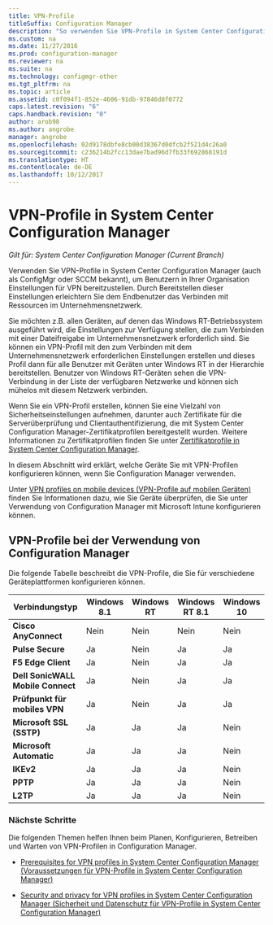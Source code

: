 ```yaml
---
title: VPN-Profile
titleSuffix: Configuration Manager
description: "So verwenden Sie VPN-Profile in System Center Configuration Manager, um Benutzern in Ihrer Organisation Einstellungen für VPN bereitzustellen."
ms.custom: na
ms.date: 11/27/2016
ms.prod: configuration-manager
ms.reviewer: na
ms.suite: na
ms.technology: configmgr-other
ms.tgt_pltfrm: na
ms.topic: article
ms.assetid: c0f094f1-852e-4606-91db-97846d8f0772
caps.latest.revision: "6"
caps.handback.revision: "0"
author: arob98
ms.author: angrobe
manager: angrobe
ms.openlocfilehash: 02d9178dbfe8cb00d38367d0dfcb2f521d4c26a0
ms.sourcegitcommit: c236214b2fcc13dae7bad96d7fb33f692868191d
ms.translationtype: HT
ms.contentlocale: de-DE
ms.lasthandoff: 10/12/2017
---
```

# <a name="vpn-profiles-in-system-center-configuration-manager"></a>VPN-Profile in System Center Configuration Manager

*Gilt für: System Center Configuration Manager (Current Branch)*


Verwenden Sie VPN-Profile in System Center Configuration Manager (auch als ConfigMgr oder SCCM bekannt), um Benutzern in Ihrer Organisation Einstellungen für VPN bereitzustellen. Durch Bereitstellen dieser Einstellungen erleichtern Sie dem Endbenutzer das Verbinden mit Ressourcen im Unternehmensnetzwerk.  

 Sie möchten z.B. allen Geräten, auf denen das Windows RT-Betriebssystem ausgeführt wird, die Einstellungen zur Verfügung stellen, die zum Verbinden mit einer Dateifreigabe im Unternehmensnetzwerk erforderlich sind. Sie können ein VPN-Profil mit den zum Verbinden mit dem Unternehmensnetzwerk erforderlichen Einstellungen erstellen und dieses Profil dann für alle Benutzer mit Geräten unter Windows RT in der Hierarchie bereitstellen. Benutzer von Windows RT-Geräten sehen die VPN-Verbindung in der Liste der verfügbaren Netzwerke und können sich mühelos mit diesem Netzwerk verbinden.  

 Wenn Sie ein VPN-Profil erstellen, können Sie eine Vielzahl von Sicherheitseinstellungen aufnehmen, darunter auch Zertifikate für die Serverüberprüfung und Clientauthentifizierung, die mit System Center Configuration Manager-Zertifikatprofilen bereitgestellt wurden. Weitere Informationen zu Zertifikatprofilen finden Sie unter [Zertifikatprofile in System Center Configuration Manager](introduction-to-certificate-profiles.md).  

 In diesem Abschnitt wird erklärt, welche Geräte Sie mit VPN-Profilen konfigurieren können, wenn Sie Configuration Manager verwenden.

 Unter [VPN profiles on mobile devices (VPN-Profile auf mobilen Geräten)](/sccm/mdm/deploy-use/create-vpn-profiles) finden Sie Informationen dazu, wie Sie Geräte überprüfen, die Sie unter Verwendung von Configuration Manager mit Microsoft Intune konfigurieren können.  

## <a name="vpn-profiles-when-using-configuration-manager"></a>VPN-Profile bei der Verwendung von Configuration Manager  
 Die folgende Tabelle beschreibt die VPN-Profile, die Sie für verschiedene Geräteplattformen konfigurieren können.  

|Verbindungstyp|Windows 8.1|Windows RT|Windows RT 8.1|Windows 10|  
|---------------------|-----------------|----------------|--------------------|----------------|  
|**Cisco AnyConnect**|Nein|Nein|Nein|Nein|  
|**Pulse Secure**|Ja|Nein|Ja|Ja|  
|**F5 Edge Client**|Ja|Nein|Ja|Ja|  
|**Dell SonicWALL Mobile Connect**|Ja|Nein|Ja|Ja|  
|**Prüfpunkt für mobiles VPN**|Ja|Nein|Ja|Ja|  
|**Microsoft SSL (SSTP)**|Ja|Ja|Ja|Nein|  
|**Microsoft Automatic**|Ja|Ja|Ja|Nein|  
|**IKEv2**|Ja|Ja|Ja|Nein|  
|**PPTP**|Ja|Ja|Ja|Nein|  
|**L2TP**|Ja|Ja|Ja|Nein|  

### <a name="next-steps"></a>Nächste Schritte  
 Die folgenden Themen helfen Ihnen beim Planen, Konfigurieren, Betreiben und Warten von VPN-Profilen in Configuration Manager.  

-   [Prerequisites for VPN profiles in System Center Configuration Manager (Voraussetzungen für VPN-Profile in System Center Configuration Manager)](../plan-design/prerequisites-for-wifi-vpn-profiles.md)  

-   [Security and privacy for VPN profiles in System Center Configuration Manager (Sicherheit und Datenschutz für VPN-Profile in System Center Configuration Manager)](../plan-design/security-and-privacy-for-wifi-vpn-profiles.md)
